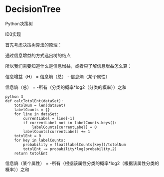 # DecisionTree

Python决策树

ID3实现

首先考虑决策树算法的原理：

通过信息增益的方式选出树的结点

所以我们需要知道什么是信息增益，或者只了解信息增益怎么算：

信息增益（H） = 信息熵（总） - 信息熵（某个属性）

信息熵（总） = -所有（分类的概率\*log2（分类的概率））之和

    python 3
    def calcTotolEnt(dataSet):
        totolNum = len(dataSet)
        labelCounts = {}
        for line in dataSet:
            currentLabel = line[-1]
            if currentLabel not in labelCounts.keys():
                labelCounts[currentLabel] = 0
            labelCounts[currentLabel] += 1
        totolEnt = 0
        for key in labelCounts:
            probability = float(labelCounts[key])/totolNum
            totolEnt -= probability*log(probability,2)
        return totolEnt

信息熵（某个属性） = -所有（根据该属性分类的概率\*log2（根据该属性分类的概率））之和

